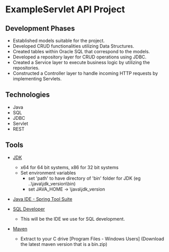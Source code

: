 # ExampleServlet API Project


## Development Phases
  -	Established models suitable for the project. 
  -	Developed CRUD functionalities utilizing Data Structures.
  -	Created tables within Oracle SQL that correspond to the models.
  -	Developed a repository layer for CRUD operations using JDBC.
  -	Created a Service layer to execute business logic by utilizing the repositories.
  -	Constructed a Controller layer to handle incoming HTTP requests by implementing Servlets.

## Technologies
  + Java
  + SQL
  + JDBC
  + Servlet
  + REST

## Tools
+ [JDK](https://www.oracle.com/java/technologies/javase/javase-jdk8-downloads.html)
    + x64 for 64 bit systems, x86 for 32 bit systems
    + Set environment variables
         + set 'path' to have directory of 'bin' folder for JDK (eg ..\java\jdk_version\bin)
         + set JAVA_HOME -> \java\jdk_version

+ [Java IDE - Spring Tool Suite](https://spring.io/tools)
+ [SQL Developer](https://www.oracle.com/tools/downloads/sqldev-v192-downloads.html)
    + This will be the IDE we use for SQL development.
+ [Maven](https://maven.apache.org/download.cgi)
    + Extract to your C drive [Program Files - Windows Users] (Download the latest maven version that is a bin.zip)
